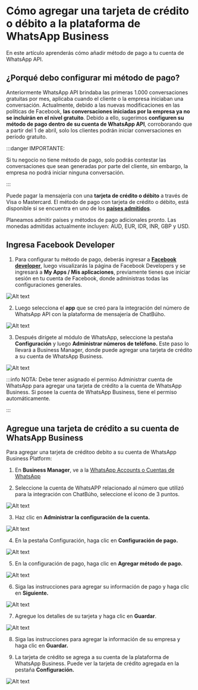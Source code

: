 # Cómo agregar una tarjeta de crédito o débito a la plataforma de WhatsApp Business

En este artículo aprenderás cómo añadir método de pago a tu cuenta de WhatsApp API.

## ¿Porqué debo configurar mi método de pago?
Anteriormente WhatsApp API brindaba las primeras 1.000 conversaciones gratuitas por mes, aplicaba cuando el cliente o la empresa iniciaban una conversación. Actualmente, debido a las nuevas modificaciones en las políticas de Facebook, **las conversaciones iniciadas por la empresa ya no se incluirán en el nivel gratuito**. Debido a ello, sugerimos **configuren su método de pago dentro de su cuenta de WhatsApp API**, corroborando que a partir del 1 de abril, solo los clientes podrán iniciar conversaciones en período gratuito.

:::danger IMPORTANTE:

Si tu negocio no tiene método de pago, solo podrás contestar las conversaciones que sean generadas por parte del cliente, sin embargo, la empresa no podrá iniciar ninguna conversación.

:::

Puede pagar la mensajería con una **tarjeta de crédito o débito** a través de Visa o Mastercard. El método de pago con tarjeta de crédito o débito, está disponible si se encuentra en uno de los **[países admitidos](https://www.facebook.com/business/help/419761233006366)**.

Planeamos admitir países y métodos de pago adicionales pronto. Las monedas admitidas actualmente incluyen: AUD, EUR, IDR, INR, GBP y USD.

## Ingresa Facebook Developer
1. Para configurar tu método de pago, deberás ingresar a **[Facebook developer](https://developers.facebook.com/?locale=es_ES)**, luego visualizarás la página de Facebook Developers y se ingresará a **My Apps / Mis aplicaciones**, previamente tienes que iniciar sesión en tu cuenta de Facebook, donde administras todas las configuraciones generales.

![Alt text](img/agregar-una-tarjeta-de-credito-01.jpg)

2. Luego selecciona el **app** que se creó para la integración del número de WhatsApp API con la plataforma de mensajería de ChatBúho. 

![Alt text](img/agregar-una-tarjeta-de-credito-02.jpg)

3. Después dirígete al módulo de WhatsApp, seleccione la pestaña **Configuración** y luego **Administrar números de teléfono.** Este paso lo llevará a Business Manager, donde puede agregar una tarjeta de crédito a su cuenta de WhatsApp Business.

![Alt text](img/agregar-una-tarjeta-de-credito-03.jpg)

:::info NOTA:
Debe tener asignado el permiso Administrar cuenta de WhatsApp para agregar una tarjeta de crédito a la cuenta de WhatsApp Business. Si posee la cuenta de WhatsApp Business, tiene el permiso automáticamente.

:::

## Agregue una tarjeta de crédito a su cuenta de WhatsApp Business
Para agregar una tarjeta de créditoo debito a su cuenta de WhatsApp Business Platform:

1. En **Business Manager**, ve a la [WhatsApp Accounts o Cuentas de WhatsApp](https://business.facebook.com/wa/manage/home/)

2. Seleccione la cuenta de WhatsAPP relacionado al número que utilizó para la integración con ChatBúho, seleccione el ícono de 3 puntos.

![Alt text](img/agregar-una-tarjeta-de-credito-04.jpg)

3. Haz clic en **Administrar la configuración de la cuenta.**

![Alt text](img/agregar-una-tarjeta-de-credito-05.jpg)

4. En la pestaña Configuración, haga clic en **Configuración de pago.**

![Alt text](img/agregar-una-tarjeta-de-credito-06.jpg)

5. En la configuración de pago, haga clic en **Agregar método de pago.**

![Alt text](img/agregar-una-tarjeta-de-credito-07.jpg)

6. Siga las instrucciones para agregar su información de pago y haga clic en **Siguiente.**

![Alt text](img/agregar-una-tarjeta-de-credito-08.png)

7. Agregue los detalles de su tarjeta y haga clic en **Guardar**.

![Alt text](img/agregar-una-tarjeta-de-credito-09.png)

8. Siga las instrucciones para agregar la información de su empresa y haga clic en **Guardar.**

9. La tarjeta de crédito se agrega a su cuenta de la plataforma de WhatsApp Business. Puede ver la tarjeta de crédito agregada en la pestaña **Configuración.**


![Alt text](img/agregar-una-tarjeta-de-credito-10.png)

